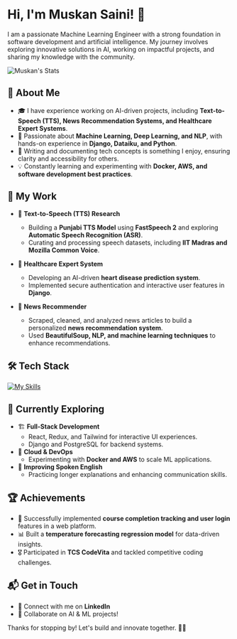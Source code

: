 # Hi, I'm Muskan Saini! 👋  

I am a passionate Machine Learning Engineer with a strong foundation in software development and artificial intelligence. My journey involves exploring innovative solutions in AI, working on impactful projects, and sharing my knowledge with the community.  

![Muskan's Stats](https://github-readme-stats.vercel.app/api?username=MuskanSaini27&theme=vue-dark&show_icons=true&hide_border=true&count_private=false) 

## 🚀 About Me  

- 🎓 I have experience working on AI-driven projects, including **Text-to-Speech (TTS), News Recommendation Systems, and Healthcare Expert Systems**.  
- 🤖 Passionate about **Machine Learning, Deep Learning, and NLP**, with hands-on experience in **Django, Dataiku, and Python**.  
- 📝 Writing and documenting tech concepts is something I enjoy, ensuring clarity and accessibility for others.  
- 💡 Constantly learning and experimenting with **Docker, AWS, and software development best practices**.  

## 💼 My Work  

- 🔬 **Text-to-Speech (TTS) Research**  
  - Building a **Punjabi TTS Model** using **FastSpeech 2** and exploring **Automatic Speech Recognition (ASR)**.  
  - Curating and processing speech datasets, including **IIT Madras and Mozilla Common Voice**.  

- 🏥 **Healthcare Expert System**  
  - Developing an AI-driven **heart disease prediction system**.  
  - Implemented secure authentication and interactive user features in **Django**.  

- 📰 **News Recommender**  
  - Scraped, cleaned, and analyzed news articles to build a personalized **news recommendation system**.  
  - Used **BeautifulSoup, NLP, and machine learning techniques** to enhance recommendations.  

## 🛠 Tech Stack  

[![My Skills](https://skillicons.dev/icons?i=python,cpp,java,git,html,css,js,react,tailwind,django,postgres,aws,docker)](https://skillicons.dev)  

## 🌱 Currently Exploring  

- 🏗 **Full-Stack Development**  
  - React, Redux, and Tailwind for interactive UI experiences.  
  - Django and PostgreSQL for backend systems.  
- 🚀 **Cloud & DevOps**  
  - Experimenting with **Docker and AWS** to scale ML applications.  
- 🎤 **Improving Spoken English**  
  - Practicing longer explanations and enhancing communication skills.  

## 🏆 Achievements  

- 🎯 Successfully implemented **course completion tracking and user login** features in a web platform.  
- 📊 Built a **temperature forecasting regression model** for data-driven insights.  
- 🎖 Participated in **TCS CodeVita** and tackled competitive coding challenges.  

## 📬 Get in Touch  

- 💼 Connect with me on **LinkedIn**  
- 🚀 Collaborate on AI & ML projects!  

Thanks for stopping by! Let's build and innovate together. 🚀✨
